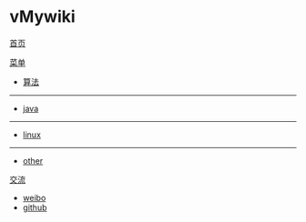 # vMywiki

[首页](index.md)

[菜单]()

  * [算法](algorithm/algorithm_index.md)
   - - - -
  * [java](java/java_index.md)
   - - - -
  * [linux](linux/linux_index.md)
   - - - -
  * [other](other/other_index.md)



[交流]()

  * [weibo]()
  * [github](https://github.com/vvv0307)
